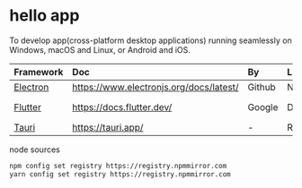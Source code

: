 # hello app

To develop app(cross-platform desktop applications) running seamlessly on Windows, macOS and Linux, or Android and iOS.

|Framework|Doc|By|Language|Engine|
|:--|:--|:--|:--|:--|
|[Electron](https://github.com/electron/electron)|<https://www.electronjs.org/docs/latest/>|Github|Node.js|Chromium|
|[Flutter](https://github.com/flutter/flutter)|<https://docs.flutter.dev/>|Google|Dart|Flutter engine|
|[Tauri](https://github.com/tauri-apps/tauri)|<https://tauri.app/>|-|Rust|WRY|

node sources

```sh
npm config set registry https://registry.npmmirror.com
yarn config set registry https://registry.npmmirror.com
```

